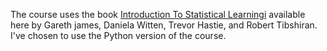 The course uses the book [Introduction To Statistical Learningi](https://trevorhastie.github.io/ISLR/]) available here by Gareth james, Daniela Witten, Trevor Hastie, and Robert Tibshiran. I've chosen to use the Python version of the course.